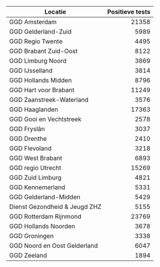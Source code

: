 | Locatie | Positieve tests |
|---------|----------------:|
| GGD Amsterdam                            | 21358 |
| GGD Gelderland-Zuid                      |  5989 |
| GGD Regio Twente                         |  4495 |
| GGD Brabant Zuid-Oost                    |  8122 |
| GGD Limburg Noord                        |  3869 |
| GGD IJsselland                           |  3814 |
| GGD Hollands Midden                      |  8796 |
| GGD Hart voor Brabant                    | 11249 |
| GGD Zaanstreek-Waterland                 |  3576 |
| GGD Haaglanden                           | 17363 |
| GGD Gooi en Vechtstreek                  |  2578 |
| GGD Fryslân                              |  3037 |
| GGD Drenthe                              |  2410 |
| GGD Flevoland                            |  3218 |
| GGD West Brabant                         |  6893 |
| GGD regio Utrecht                        | 15269 |
| GGD Zuid Limburg                         |  4821 |
| GGD Kennemerland                         |  5331 |
| GGD Gelderland-Midden                    |  5429 |
| Dienst Gezondheid & Jeugd ZHZ            |  5155 |
| GGD Rotterdam Rijnmond                   | 23769 |
| GGD Hollands Noorden                     |  3678 |
| GGD Groningen                            |  3338 |
| GGD Noord en Oost Gelderland             |  6047 |
| GGD Zeeland                              |  1894 |
